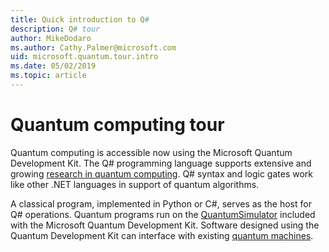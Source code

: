 ```yaml
---
title: Quick introduction to Q#
description: Q# tour
author: MikeDodaro
ms.author: Cathy.Palmer@microsoft.com
uid: microsoft.quantum.tour.intro
ms.date: 05/02/2019
ms.topic: article
---
```


# Quantum computing tour

Quantum computing is accessible now using the Microsoft Quantum Development Kit. The Q# programming language supports extensive and growing [research in quantum computing](http://www.vcpc.univie.ac.at/~ian/hotlist/qc/research.shtml). Q# syntax and logic gates work like other .NET languages in support of quantum algorithms.  

A classical program, implemented in Python or C#, serves as the host for Q# operations.  Quantum programs run on the [QuantumSimulator](..\machines\full-state-simulator.md) included with the Microsoft Quantum Development Kit.  Software designed using the Quantum Development Kit can interface with existing [quantum machines](https://www.technologyreview.com/s/610250/serious-quantum-computers-are-finally-here-what-are-we-going-to-do-with-them/).

